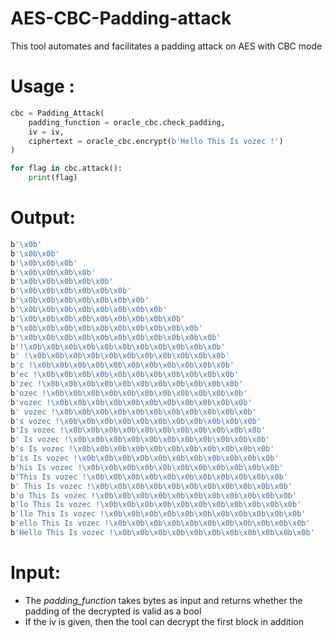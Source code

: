 # AES-CBC-Padding-attack
This tool automates and facilitates a padding attack on AES with CBC mode

# Usage :
```python
cbc = Padding_Attack(
	padding_function = oracle_cbc.check_padding,
	iv = iv,
	ciphertext = oracle_cbc.encrypt(b'Hello This Is vozec !')
)

for flag in cbc.attack():
	print(flag)
```

# Output:
```bash
b'\x0b'
b'\x0b\x0b'
b'\x0b\x0b\x0b'
b'\x0b\x0b\x0b\x0b'
b'\x0b\x0b\x0b\x0b\x0b'
b'\x0b\x0b\x0b\x0b\x0b\x0b'
b'\x0b\x0b\x0b\x0b\x0b\x0b\x0b'
b'\x0b\x0b\x0b\x0b\x0b\x0b\x0b\x0b'
b'\x0b\x0b\x0b\x0b\x0b\x0b\x0b\x0b\x0b'
b'\x0b\x0b\x0b\x0b\x0b\x0b\x0b\x0b\x0b\x0b'
b'\x0b\x0b\x0b\x0b\x0b\x0b\x0b\x0b\x0b\x0b\x0b'
b'!\x0b\x0b\x0b\x0b\x0b\x0b\x0b\x0b\x0b\x0b\x0b'
b' !\x0b\x0b\x0b\x0b\x0b\x0b\x0b\x0b\x0b\x0b\x0b'
b'c !\x0b\x0b\x0b\x0b\x0b\x0b\x0b\x0b\x0b\x0b\x0b'
b'ec !\x0b\x0b\x0b\x0b\x0b\x0b\x0b\x0b\x0b\x0b\x0b'
b'zec !\x0b\x0b\x0b\x0b\x0b\x0b\x0b\x0b\x0b\x0b\x0b'
b'ozec !\x0b\x0b\x0b\x0b\x0b\x0b\x0b\x0b\x0b\x0b\x0b'
b'vozec !\x0b\x0b\x0b\x0b\x0b\x0b\x0b\x0b\x0b\x0b\x0b'
b' vozec !\x0b\x0b\x0b\x0b\x0b\x0b\x0b\x0b\x0b\x0b\x0b'
b's vozec !\x0b\x0b\x0b\x0b\x0b\x0b\x0b\x0b\x0b\x0b\x0b'
b'Is vozec !\x0b\x0b\x0b\x0b\x0b\x0b\x0b\x0b\x0b\x0b\x0b'
b' Is vozec !\x0b\x0b\x0b\x0b\x0b\x0b\x0b\x0b\x0b\x0b\x0b'
b's Is vozec !\x0b\x0b\x0b\x0b\x0b\x0b\x0b\x0b\x0b\x0b\x0b'
b'is Is vozec !\x0b\x0b\x0b\x0b\x0b\x0b\x0b\x0b\x0b\x0b\x0b'
b'his Is vozec !\x0b\x0b\x0b\x0b\x0b\x0b\x0b\x0b\x0b\x0b\x0b'
b'This Is vozec !\x0b\x0b\x0b\x0b\x0b\x0b\x0b\x0b\x0b\x0b\x0b'
b' This Is vozec !\x0b\x0b\x0b\x0b\x0b\x0b\x0b\x0b\x0b\x0b\x0b'
b'o This Is vozec !\x0b\x0b\x0b\x0b\x0b\x0b\x0b\x0b\x0b\x0b\x0b'
b'lo This Is vozec !\x0b\x0b\x0b\x0b\x0b\x0b\x0b\x0b\x0b\x0b\x0b'
b'llo This Is vozec !\x0b\x0b\x0b\x0b\x0b\x0b\x0b\x0b\x0b\x0b\x0b'
b'ello This Is vozec !\x0b\x0b\x0b\x0b\x0b\x0b\x0b\x0b\x0b\x0b\x0b'
b'Hello This Is vozec !\x0b\x0b\x0b\x0b\x0b\x0b\x0b\x0b\x0b\x0b\x0b'
```

# Input: 
- The *padding_function* takes bytes as input and returns whether the padding of the decrypted is valid as a bool
- If the iv is given, then the tool can decrypt the first block in addition
